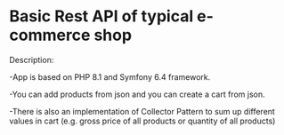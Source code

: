 Basic Rest API of typical e-commerce shop
==========================================

<p>Description:</p>
<p>-App is based on PHP 8.1 and Symfony 6.4 framework.</p>
<p>-You can add products from json and you can create a cart from json.</p>
<p>-There is also an implementation of Collector Pattern to sum up different values in cart (e.g. gross price of all products or quantity of all products)</p>

